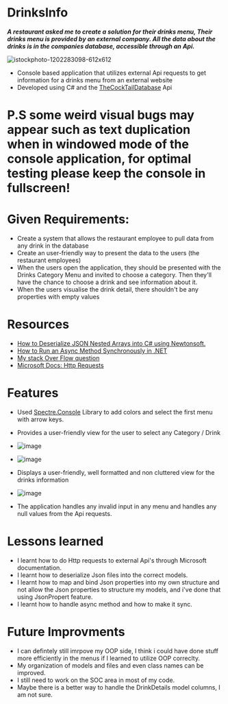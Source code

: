 # DrinksInfo

***A restaurant asked me to create a solution for their drinks menu, 
Their drinks menu is provided by an external company.
 All the data about the drinks is in the companies database, accessible through an Api.***
 
![istockphoto-1202283098-612x612](https://github.com/user-attachments/assets/32fa701c-d4b2-45d3-a8af-c47b4fd6613b)

- Console based application that utilizes external Api requests to get information for a drinks menu from an external website 
- Developed using C# and the [TheCockTailDatabase](https://www.thecocktaildb.com/api.php) Api

# P.S some weird visual bugs may appear such as text duplication when in windowed mode of the console application, for optimal testing please keep the console in fullscreen!
 
# Given Requirements:
- Create a system that allows the restaurant employee to pull data from any drink in the database
- Create an user-friendly way to present the data to the users (the restaurant employees)
- When the users open the application, they should be presented with the Drinks Category Menu and invited to choose a category. Then they'll have the chance to choose a drink and see information about it.
- When the users visualise the drink detail, there shouldn't be any properties with empty values

# Resources
- [How to Deserialize JSON Nested Arrays into C# using Newtonsoft.](https://www.youtube.com/watch?v=LWtxg7g5s9U)
- [How to Run an Async Method Synchronously in .NET](https://code-maze.com/run-async-method-synchronously-dotnet/)
- [My stack Over Flow question](https://stackoverflow.com/questions/79217327/how-to-dynamically-handle-and-display-varying-numbers-of-columns-e-g-drink-in/79217357?noredirect=1#comment139691970_79217357)
- [Microsoft Docs: Http Requests](https://learn.microsoft.com/en-us/dotnet/csharp/tutorials/console-webapiclient)

# Features
- Used [Spectre.Console](https://spectreconsole.net/) Library to add colors and select the first menu with arrow keys.
- Provides a user-friendly view for the user to select any Category / Drink 
- ![image](https://github.com/user-attachments/assets/f0c8a301-26cc-41b2-b423-537f0a4ba14d)
  
- ![image](https://github.com/user-attachments/assets/496fd2ca-e73b-4808-8f8d-ac584027e467)
  
- Displays a user-friendly, well formatted and non cluttered view for the drinks information 
- ![image](https://github.com/user-attachments/assets/f2415b56-8a8b-4267-8d58-007a32594f4e)

- The application handles any invalid input in any menu and handles any null values from the Api requests.
  
# Lessons learned
- I learnt how to do Http requests to external Api's through Microsoft documentation.
- I learnt how to deserialize Json files into the correct models.
- I learnt how to map and bind Json properties into my own structure and not allow the Json properties to structure my models, and i've done that using JsonPropert feature.
- I learnt how to handle async method and how to make it sync.

# Future Improvments
- I can defintely still imrpove my OOP side, I think i could have done stuff more efficiently in the menus if I learned to utilize OOP correclty.
- My organization of models and files and even class names can be improved.
- I still need to work on the SOC area in most of my code.
- Maybe there is a better way to handle the DrinkDetails model columns, I am not sure.

